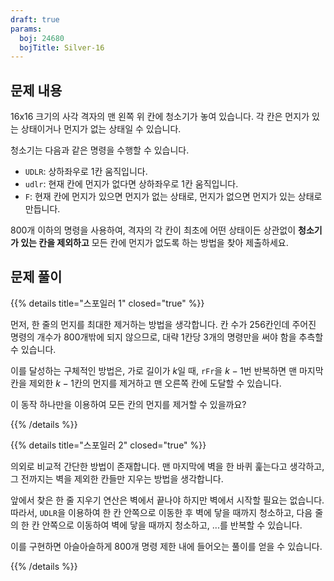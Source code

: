 ```yaml
---
draft: true
params:
  boj: 24680
  bojTitle: Silver-16
---
```


## 문제 내용

16x16 크기의 사각 격자의 맨 왼쪽 위 칸에 청소기가 놓여 있습니다. 각 칸은 먼지가 있는 상태이거나 먼지가 없는 상태일 수 있습니다.

청소기는 다음과 같은 명령을 수행할 수 있습니다.

* `UDLR`: 상하좌우로 1칸 움직입니다.
* `udlr`: 현재 칸에 먼지가 없다면 상하좌우로 1칸 움직입니다.
* `F`: 현재 칸에 먼지가 있으면 먼지가 없는 상태로, 먼지가 없으면 먼지가 있는 상태로 만듭니다.

800개 이하의 명령을 사용하여, 격자의 각 칸이 최초에 어떤 상태이든 상관없이 **청소기가 있는 칸을 제외하고** 모든 칸에 먼지가 없도록 하는 방법을 찾아 제출하세요.

## 문제 풀이

{{% details title="스포일러 1" closed="true" %}}

먼저, 한 줄의 먼지를 최대한 제거하는 방법을 생각합니다. 칸 수가 256칸인데 주어진 명령의 개수가 800개밖에 되지 않으므로, 대략 1칸당 3개의 명령만을 써야 함을 추측할 수 있습니다.

이를 달성하는 구체적인 방법은, 가로 길이가 $k$일 때, `rFr`을 $k-1$번 반복하면 맨 마지막 칸을 제외한 $k-1$칸의 먼지를 제거하고 맨 오른쪽 칸에 도달할 수 있습니다.

이 동작 하나만을 이용하여 모든 칸의 먼지를 제거할 수 있을까요?

{{% /details %}}

{{% details title="스포일러 2" closed="true" %}}

의외로 비교적 간단한 방법이 존재합니다. 맨 마지막에 벽을 한 바퀴 훑는다고 생각하고, 그 전까지는 벽을 제외한 칸들만 지우는 방법을 생각합니다.

앞에서 찾은 한 줄 지우기 연산은 벽에서 끝나야 하지만 벽에서 시작할 필요는 없습니다. 따라서, `UDLR`을 이용하여 한 칸 안쪽으로 이동한 후 벽에 닿을 때까지 청소하고, 다음 줄의 한 칸 안쪽으로 이동하여 벽에 닿을 때까지 청소하고, ...를 반복할 수 있습니다.

이를 구현하면 아슬아슬하게 800개 명령 제한 내에 들어오는 풀이를 얻을 수 있습니다.

{{% /details %}}
